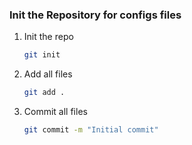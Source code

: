 ### Init the Repository for configs files

1. Init the repo
   ```sh
   git init
   ```

2. Add all files
   ```sh
   git add .
   ```

3. Commit all files
   ```sh
   git commit -m "Initial commit"
   ```